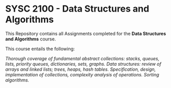 # SYSC 2100 - Data Structures and Algorithms

This Repository contains all Assignments completed for the **Data Structures and Algorithms** course. 

This course entails the following:

*Thorough coverage of fundamental abstract collections: stacks, queues, lists, priority queues, dictionaries, sets, graphs. Data structures: review of arrays and linked lists; trees, heaps, hash tables. Specification, design, implementation of collections, complexity analysis of operations. Sorting algorithms.*
